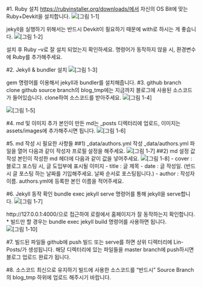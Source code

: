 #1. Ruby 설치
https://rubyinstaller.org/downloads/에서 자신의 OS Bit에 맞는 Ruby+Devkit을 설치합니다.
<img data-action="zoom" src='{{ "/assets/images/guide_1.png" | relative_url }}' alt='[그림 1-1]'>
</figure>
jekyll을 실행하기 위해서는 반드시 Devkit이 필요하기 때문에 with로 하시는 게 좋습니다.
<img data-action="zoom" src='{{ "/assets/images/guide_2.png" | relative_url }}' alt='[그림 1-2]'>
</figure>


설치 후 Ruby –v로 잘 설치 되었는지 확인하세요. 명령어가 동작하지 않을 시, 환경변수에 Ruby를 추가해주세요.


#2. Jekyll & bundler 설치
<img data-action="zoom" src='{{ "./assets/images/guide_3.png" | relative_url }}' alt='[그림 1-3]'>
</figure>

gem 명령어를 이용해서 jekyll과 bundler를 설치해줍니다.
#3. github branch clone
github source branch의 blog_tmp에는 지금까지 블로그에 사용된 소스코드가 들어있습니다. clone하여 소스코드를 받아주세요.
<img data-action="zoom" src='{{ "./assets/images/guide_4.png" | relative_url }}' alt='[그림 1-4]'>
</figure>
<img data-action="zoom" src='{{ "/assets/images/guide_5.png" | relative_url }}' alt='[그림 1-5]'>
</figure>

#4. md 및 이미지 추가
본인이 만든 md는 _posts 디렉터리에 업로드, 이미지는 assets/images에 추가해주시면 됩니다.
<img data-action="zoom" src='{{ "/assets/images/guide_6.png" | relative_url }}' alt='[그림 1-6]'>
</figure>
#5. md 작성 시 필요한 사항들
##1) _data/authors.yml 작성
_data/authors.yml 파일을 열어 다음과 같이 작성자 프로필 설정을 해주세요.

<img data-action="zoom" src='{{ "/assets/images/guide_7.png" | relative_url }}' alt='[그림 1-7]'>
</figure>
##2) md 설정 값 작성
본인이 작성한 md 헤더에 다음과 같이 값을 넣어주세요.
<img data-action="zoom" src='{{ "/assets/images/guide_8.png" | relative_url }}' alt='[그림 1-8]'>
</figure>
- cover : 블로그 포스팅 시, 글 도입부에 표시될 이미지
- title : 글 제목
- date : 글 작성일. (반드시 글 포스팅 하는 날짜를 기입해주세요. 날짜 순서로 포스팅됩니다.)
- author : 작성자 이름. authors.yml에 등록한 본인 이름을 적어주세요.


#6. Jekyll 동작 확인
bundle exec jekyll serve 명령어를 통해 jekyll을 serve합니다.
<img data-action="zoom" src='{{ "/assets/images/guide_9.png" | relative_url }}' alt='[그림 1-7]'>
</figure>
http://127.0.0.1:4000/으로 접근하여 로컬에서 홈페이지가 잘 동작하는지 확인합니다.
* 빌드만 할 경우는 bundle exec jekyll build 명령어를 사용하면 됩니다.
<img data-action="zoom" src='{{ "/assets/images/guide_10.png" | relative_url }}' alt='[그림 1-10]'>
</figure>

#7. 빌드된 파일들 github에 push
빌드 또는 serve를 하면 상위 디렉터리에 Lin-Posts/가 생성됩니다. 해당 디렉터리에 있는 파일들을 master branch에 push하시면 블로그 업로드 완료가 됩니다.

#8. 소스코드 최신으로 유지하기
빌드에 사용한 소스코드를 “반드시” Source Branch의 blog_tmp 하위에 업로드 해주시기 바랍니다.
